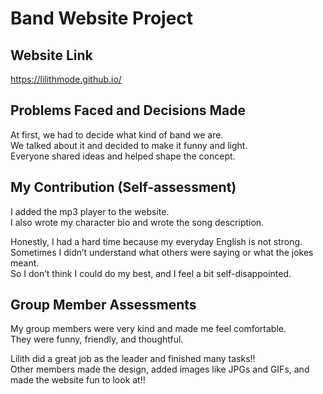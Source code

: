 # Band Website Project

## Website Link  
https://lilithmode.github.io/

## Problems Faced and Decisions Made  
At first, we had to decide what kind of band we are.  
We talked about it and decided to make it funny and light.  
Everyone shared ideas and helped shape the concept.

## My Contribution (Self-assessment)  
I added the mp3 player to the website.  
I also wrote my character bio and wrote the song description.

Honestly, I had a hard time because my everyday English is not strong.  
Sometimes I didn’t understand what others were saying or what the jokes meant.  
So I don’t think I could do my best, and I feel a bit self-disappointed.

## Group Member Assessments  
My group members were very kind and made me feel comfortable.  
They were funny, friendly, and thoughtful.

Lilith did a great job as the leader and finished many tasks!!  
Other members made the design, added images like JPGs and GIFs, and made the website fun to look at!!
